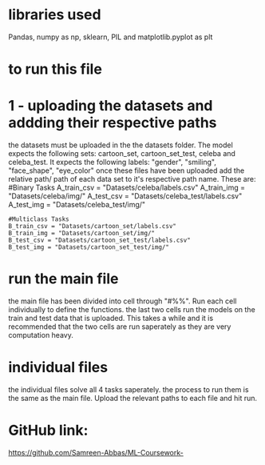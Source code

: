 # libraries used
Pandas, numpy as np, sklearn, PIL and matplotlib.pyplot as plt

# to run this file
# 1 - uploading the datasets and addding their respective paths
the datasets must be uploaded in the the datasets folder. The model expects the following sets: cartoon_set, cartoon_set_test, celeba and celeba_test.
It expects the following labels: "gender", "smiling", "face_shape", "eye_color"
once these files have been uploaded add the relative path/ path of each data set to it's respective path name. These are:
    #Binary Tasks
    A_train_csv = "Datasets/celeba/labels.csv"
    A_train_img = "Datasets/celeba/img/"
    A_test_csv = "Datasets/celeba_test/labels.csv"
    A_test_img = "Datasets/celeba_test/img/"

    #Multiclass Tasks
    B_train_csv = "Datasets/cartoon_set/labels.csv"
    B_train_img = "Datasets/cartoon_set/img/"
    B_test_csv = "Datasets/cartoon_set_test/labels.csv"
    B_test_img = "Datasets/cartoon_set_test/img/"

# run the main file
the main file has been divided into cell through "#%%". Run each cell individually to define the functions. 
the last two cells run the models on the train and test data that is uploaded. This takes a while and it is recommended that the two cells are run saperately as they are very computation heavy. 

# individual files
the individual files solve all 4 tasks saperately. the process to run them is the same as the main file. Upload the relevant paths to each file and hit run. 

# GitHub link: 
https://github.com/Samreen-Abbas/ML-Coursework-
